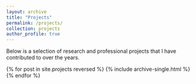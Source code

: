 ```yaml
---
layout: archive
title: "Projects"
permalink: /projects/
collection: projects
author_profile: true
---
```


Below is a selection of research and professional projects that I have contributed to over the years.

{% for post in site.projects reversed %}
  {% include archive-single.html %}
{% endfor %}
